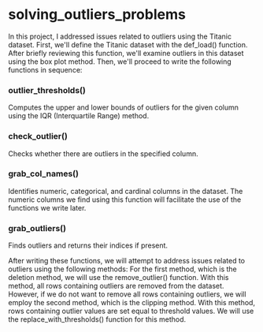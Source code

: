 # solving_outliers_problems

In this project, I addressed issues related to outliers using the Titanic dataset. First, we'll define the Titanic dataset with the def_load() function. After briefly reviewing this function, we'll examine outliers in this dataset using the box plot method. Then, we'll proceed to write the following functions in sequence:
### outlier_thresholds()
Computes the upper and lower bounds of outliers for the given column using the IQR (Interquartile Range) method.
### check_outlier()
Checks whether there are outliers in the specified column.
### grab_col_names()
Identifies numeric, categorical, and cardinal columns in the dataset. The numeric columns we find using this function will facilitate the use of the functions we write later.
### grab_outliers()
Finds outliers and returns their indices if present.

After writing these functions, we will attempt to address issues related to outliers using the following methods:
For the first method, which is the deletion method, we will use the remove_outlier() function. With this method, all rows containing outliers are removed from the dataset. However, if we do not want to remove all rows containing outliers, we will employ the second method, which is the clipping method. With this method, rows containing outlier values are set equal to threshold values. We will use the replace_with_thresholds() function for this method.


